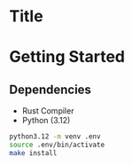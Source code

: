 # Title

# Getting Started

## Dependencies

- Rust Compiler
- Python (3.12)

```bash
python3.12 -m venv .env
source .env/bin/activate
make install
```
